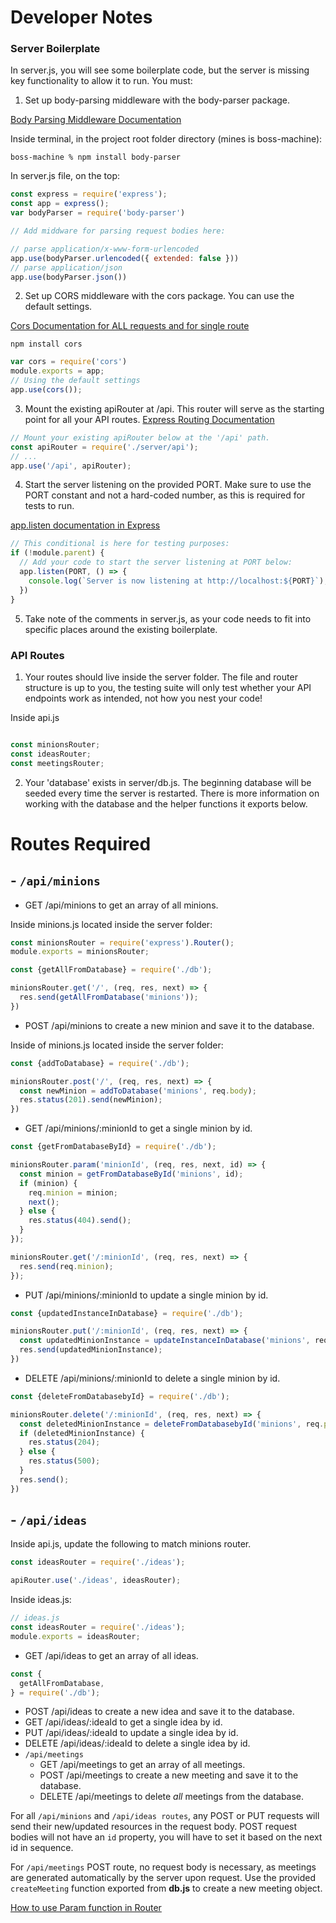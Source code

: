 # Developer Notes

### Server Boilerplate
In server.js, you will see some boilerplate code, but the server is missing key functionality to allow it to run. You must:

1. Set up body-parsing middleware with the body-parser package.

[Body Parsing Middleware Documentation](http://expressjs.com/en/resources/middleware/body-parser.html)

Inside terminal, in the project root folder directory (mines is boss-machine):

```console
boss-machine % npm install body-parser
```

In server.js file, on the top: 
```javascript
const express = require('express');
const app = express();
var bodyParser = require('body-parser')

// Add middware for parsing request bodies here:

// parse application/x-www-form-urlencoded
app.use(bodyParser.urlencoded({ extended: false }))
// parse application/json
app.use(bodyParser.json())
```

2. Set up CORS middleware with the cors package. You can use the default settings.

[Cors Documentation for ALL requests and for single route](http://expressjs.com/en/resources/middleware/cors.html)
 
```console
npm install cors
```

```javascript
var cors = require('cors')
module.exports = app;
// Using the default settings
app.use(cors());
```


3. Mount the existing apiRouter at /api. This router will serve as the starting point for all your API routes.
[Express Routing Documentation](https://expressjs.com/en/guide/routing.html)

```javascript
// Mount your existing apiRouter below at the '/api' path.
const apiRouter = require('./server/api');
// ...
app.use('/api', apiRouter);
```

4. Start the server listening on the provided PORT. Make sure to use the PORT constant and not a hard-coded number, as this is required for tests to run.

[app.listen documentation in Express](https://expressjs.com/en/starter/hello-world.html)

```javascript
// This conditional is here for testing purposes:
if (!module.parent) { 
  // Add your code to start the server listening at PORT below:
  app.listen(PORT, () => {
    console.log(`Server is now listening at http://localhost:${PORT}`);
  })
}
```

5. Take note of the comments in server.js, as your code needs to fit into specific places around the existing boilerplate.


### API Routes
1. Your routes should live inside the server folder. The file and router structure is up to you, the testing suite will only test whether your API endpoints work as intended, not how you nest your code!

Inside api.js
```javascript

const minionsRouter;
const ideasRouter;
const meetingsRouter;

```

2. Your 'database' exists in server/db.js. The beginning database will be seeded every time the server is restarted. There is more information on working with the database and the helper functions it exports below.


# Routes Required

## - `/api/minions`
- GET /api/minions to get an array of all minions.

Inside minions.js located inside the server folder:

```javascript
const minionsRouter = require('express').Router();
module.exports = minionsRouter;

const {getAllFromDatabase} = require('./db');

minionsRouter.get('/', (req, res, next) => {
  res.send(getAllFromDatabase('minions'));
})
```

- POST /api/minions to create a new minion and save it to the database.

Inside of minions.js located inside the server folder:

```javascript
const {addToDatabase} = require('./db');

minionsRouter.post('/', (req, res, next) => {
  const newMinion = addToDatabase('minions', req.body);
  res.status(201).send(newMinion);
})
```

- GET /api/minions/:minionId to get a single minion by id.

```javascript
const {getFromDatabaseById} = require('./db');

minionsRouter.param('minionId', (req, res, next, id) => {
  const minion = getFromDatabaseById('minions', id);
  if (minion) {
    req.minion = minion;
    next();
  } else {
    res.status(404).send();
  }
});

minionsRouter.get('/:minionId', (req, res, next) => {
  res.send(req.minion);
});

```
- PUT /api/minions/:minionId to update a single minion by id.

```javascript
const {updatedInstanceInDatabase} = require('./db');

minionsRouter.put('/:minionId', (req, res, next) => {
  const updatedMinionInstance = updateInstanceInDatabase('minions', req.body);
  res.send(updatedMinionInstance);
})
```

- DELETE /api/minions/:minionId to delete a single minion by id.

```javascript
const {deleteFromDatabasebyId} = require('./db');

minionsRouter.delete('/:minionId', (req, res, next) => {
  const deletedMinionInstance = deleteFromDatabasebyId('minions', req.params.minionId);
  if (deletedMinionInstance) {
    res.status(204);
  } else {
    res.status(500);
  }
  res.send();
})
```

## - `/api/ideas`
Inside api.js, update the following to match minions router.
```javascript
const ideasRouter = require('./ideas');

apiRouter.use('./ideas', ideasRouter);
```

Inside ideas.js:
```javascript
// ideas.js
const ideasRouter = require('./ideas');
module.exports = ideasRouter;
```

- GET /api/ideas to get an array of all ideas.
```javascript
const {
  getAllFromDatabase,
} = require('./db');
```


- POST /api/ideas to create a new idea and save it to the database.
- GET /api/ideas/:ideaId to get a single idea by id.
- PUT /api/ideas/:ideaId to update a single idea by id.
- DELETE /api/ideas/:ideaId to delete a single idea by id.
- `/api/meetings`
  - GET /api/meetings to get an array of all meetings.
  - POST /api/meetings to create a new meeting and save it to the database.
  - DELETE /api/meetings to delete _all_ meetings from the database.

For all `/api/minions` and `/api/ideas routes`, any POST or PUT requests will send their new/updated resources in the request body. POST request bodies will not have an `id` property, you will have to set it based on the next id in sequence.

For `/api/meetings` POST route, no request body is necessary, as meetings are generated automatically by the server upon request. Use the provided `createMeeting` function exported from **db.js** to create a new meeting object.


[How to use Param function in Router](https://www.tabnine.com/code/javascript/functions/express/Router/param)